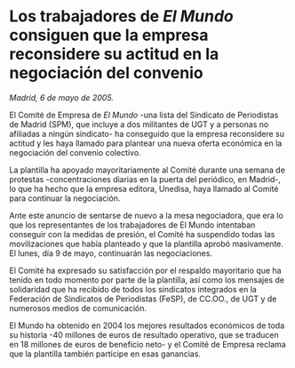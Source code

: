 # Los trabajadores de *El Mundo* consiguen que la empresa reconsidere su actitud en la negociación del convenio

*Madrid, 6 de mayo de 2005.*

El Comité de Empresa de *El Mundo* -una lista del Sindicato de Periodistas de Madrid (SPM), que incluye a dos militantes de UGT y a personas no afiliadas a ningún sindicato- ha conseguido que la empresa reconsidere su actitud y les haya llamado para plantear una nueva oferta económica en la negociación del convenio colectivo.

La plantilla ha apoyado mayoritariamente al Comité durante una semana de protestas -concentraciones diarias en la puerta del periódico, en Madrid-, lo que ha hecho que la empresa editora, Unedisa, haya llamado al Comité para continuar la negociación.

Ante este anuncio de sentarse de nuevo a la mesa negociadora, que era lo que los representantes de los trabajadores de El Mundo intentaban conseguir con la medidas de presión, el Comité ha suspendido todas las movilizaciones que había planteado y que la plantilla aprobó masivamente. El lunes, día 9 de mayo, continuarán las negociaciones.

El Comité ha expresado su satisfacción por el respaldo mayoritario que ha tenido en todo momento por parte de la plantilla, así como los mensajes de solidaridad que ha recibido de todos los sindicatos integrados en la Federación de Sindicatos de Periodistas (FeSP), de CC.OO., de UGT y de numerosos medios de comunicación.

El Mundo ha obtenido en 2004 los mejores resultados económicos de toda su historia -40 millones de euros de resultado operativo, que se traducen en 18 millones de euros de beneficio neto- y el Comité de Empresa reclama que la plantilla también participe en esas ganancias.

